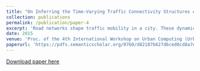 ```yaml
---
title: "On Inferring the Time-Varying Traffic Connectivity Structures of an Urban Environment"
collection: publications
permalink: /publication/paper-4
excerpt: 'Road networks shape traffic mobility in a city. These dynamics are often represented as traffic flows in and out of defined urban travel zones. The functional dynamics of traffic zones can be represented by time-dependant correlations between time series of traffic flows in and out of these zones. In this paper we address the question: given the dense timevarying functional correlations of traffic flow in a city, how can we derive a sparse representation that explains the timevarying structural connectivity of traffic zones in a city? We call this sparse representation the time-varying effective traffic connectivity of the city. We formulate an optimization problem to infer the sparse effective traffic network from dense functional correlations of traffic flow for arbitrary levels of temporal granularity, and demonstrate the results for the city of Doha, Qatar on data collected from several hundred bluetooth sensors deployed across the city to record vehicular activity through the city’s traffic zones. Preliminary experiments suggest that our framework can be used by urban transportation experts and policy specialists to take a real time data-driven approach towards urban planning and real time traffic planning in the city, especially at the level of administrative zones of a city.'
date: 2015
venue: 'Proc. of the 4th International Workshop on Urban Computing (UrbComp 2015) in conjunction with KDD'
paperurl: 'https://pdfs.semanticscholar.org/0760/d82187b627d6ced0cd8a7e12dbd0ac26442a.pdf'
---
```


[Download paper here](https://pdfs.semanticscholar.org/0760/d82187b627d6ced0cd8a7e12dbd0ac26442a.pdf)
